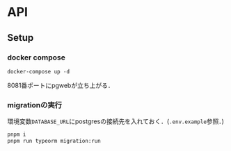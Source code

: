 # API

## Setup

### docker compose

```
docker-compose up -d
```

8081番ポートにpgwebが立ち上がる．

### migrationの実行

環境変数`DATABASE_URL`にpostgresの接続先を入れておく．(`.env.example`参照．)

```bash
pnpm i
pnpm run typeorm migration:run
```

